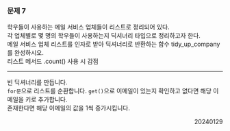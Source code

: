 ### 문제 7
학우들이 사용하는 메일 서비스 업체들이 리스트로 정리되어 있다.  
각 업체별로 몇 명의 학우들이 사용하는지 딕셔너리 타입으로 정리하고자 한다.  
메일 서비스 업체 리스트를 인자로 받아 딕셔너리로 반환하는 함수 tidy_up_company를 완성하시오.  
리스트 메서드 .count() 사용 시 감점

---
빈 딕셔너리를 만듭니다.  
`for문`으로 리스트를 순환합니다. `get()`으로 이메일이 있는지 확인하고 없다면 해당 이메일을 키로 추가합니다.  
존재한다면 해당 이메일의 값을 1씩 증가시킵니다.
<div style="text-align: right">20240129</div>